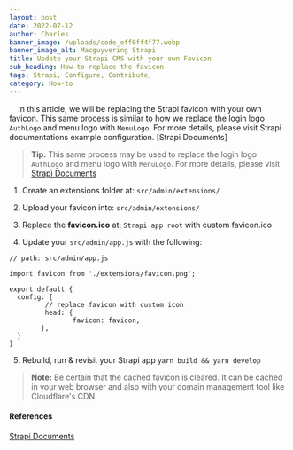 ```yaml
---
layout: post
date: 2022-07-12
author: Charles
banner_image: /uploads/code_eff0ff4f77.webp
banner_image_alt: Macguyvering Strapi
title: Update your Strapi CMS with your own Favicon
sub_heading: How-to replace the favicon
tags: Strapi, Configure, Contribute, 
category: How-to
---
```

&nbsp;&nbsp;&nbsp;&nbsp;In this article, we will be replacing the Strapi favicon with your own favicon. This same process is similar to how we replace the login logo `AuthLogo` and menu logo with `MenuLogo`. For more details, please visit Strapi documentations example configuration. [Strapi Documents] 

> **Tip:** This same process may be used to replace the login logo `AuthLogo` and menu logo with `MenuLogo`. 
> For more details, please visit [Strapi Documents](https://docs.strapi.io/developer-docs/latest/development/admin-customization.html#logos)

1. Create an extensions folder at:
`src/admin/extensions/`

2. Upload your favicon into:
`src/admin/extensions/`

3. Replace the **favicon.ico** at:
`Strapi app root` with custom favicon.ico

4. Update your `src/admin/app.js` with the following:

```
// path: src/admin/app.js

import favicon from './extensions/favicon.png';

export default {
  config: {
         // replace favicon with custom icon
         head: {
                favicon: favicon,
        },
  }
}
```
5. Rebuild, run & revisit your Strapi app
 `yarn build && yarn develop`

> **Note:** 
> Be certain that the cached favicon is cleared. It can be cached in your web browser and also with your domain management
> tool like Cloudflare's CDN

#### References
[Strapi Documents](https://docs.strapi.io/developer-docs/latest/development/admin-customization.html#configuration-options)
